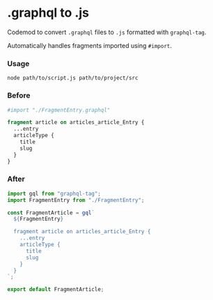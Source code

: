 # .graphql to .js

Codemod to convert `.graphql` files to `.js` formatted with `graphql-tag`.

Automatically handles fragments imported using `#import`.

### Usage

```
node path/to/script.js path/to/project/src
```

### Before

```graphql
#import "./FragmentEntry.graphql"

fragment article on articles_article_Entry {
  ...entry
  articleType {
    title
    slug
  }
}
```

### After

```js
import gql from "graphql-tag";
import FragmentEntry from "./FragmentEntry";

const FragmentArticle = gql`
  ${FragmentEntry}

  fragment article on articles_article_Entry {
    ...entry
    articleType {
      title
      slug
    }
  }
`;

export default FragmentArticle;
```
